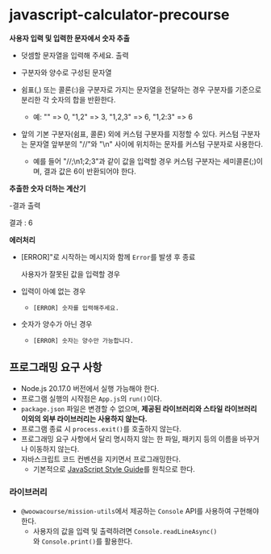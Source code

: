 # javascript-calculator-precourse

**사용자 입력 및 입력한 문자에서 숫자 추출**

- 덧셈할 문자열을 입력해 주세요. 출력
- 구분자와 양수로 구성된 문자열
  

- 쉼표(,) 또는 콜론(:)을 구분자로 가지는 문자열을 전달하는 경우 구분자를 기준으로 분리한 각 숫자의 합을 반환한다.
    - 예: "" => 0, "1,2" => 3, "1,2,3" => 6, "1,2:3" => 6
- 앞의 기본 구분자(쉼표, 콜론) 외에 커스텀 구분자를 지정할 수 있다. 커스텀 구분자는 문자열 앞부분의 "//"와 "\n" 사이에 위치하는 문자를 커스텀 구분자로 사용한다.
    - 예를 들어 "//;\n1;2;3"과 같이 값을 입력할 경우 커스텀 구분자는 세미콜론(;)이며, 결과 값은 6이 반환되어야 한다.


**추출한 숫자 더하는 계산기**

-결과 출력

결과 : 6


**에러처리**

- [ERROR]"로 시작하는 메시지와 함께 `Error`를 발생 후 종료

  사용자가 잘못된 값을 입력할 경우
- 입력이 아예 없는 경우
    - `[ERROR] 숫자를 입력해주세요.`
- 숫자가 양수가 아닌 경우
    - `[ERROR] 숫자는 양수만 가능합니다.`
 
      

## **프로그래밍 요구 사항**

- Node.js 20.17.0 버전에서 실행 가능해야 한다.
- 프로그램 실행의 시작점은 `App.js`의 `run()`이다.
- `package.json` 파일은 변경할 수 없으며, **제공된 라이브러리와 스타일 라이브러리 이외의 외부 라이브러리는 사용하지 않는다.**
- 프로그램 종료 시 `process.exit()`를 호출하지 않는다.
- 프로그래밍 요구 사항에서 달리 명시하지 않는 한 파일, 패키지 등의 이름을 바꾸거나 이동하지 않는다.
- 자바스크립트 코드 컨벤션을 지키면서 프로그래밍한다.
    - 기본적으로 [JavaScript Style Guide](https://github.com/woowacourse/woowacourse-docs/tree/main/styleguide/javascript)를 원칙으로 한다.

### **라이브러리**

- `@woowacourse/mission-utils`에서 제공하는 `Console` API를 사용하여 구현해야 한다.
    - 사용자의 값을 입력 및 출력하려면 `Console.readLineAsync()`와 `Console.print()`를 활용한다.
